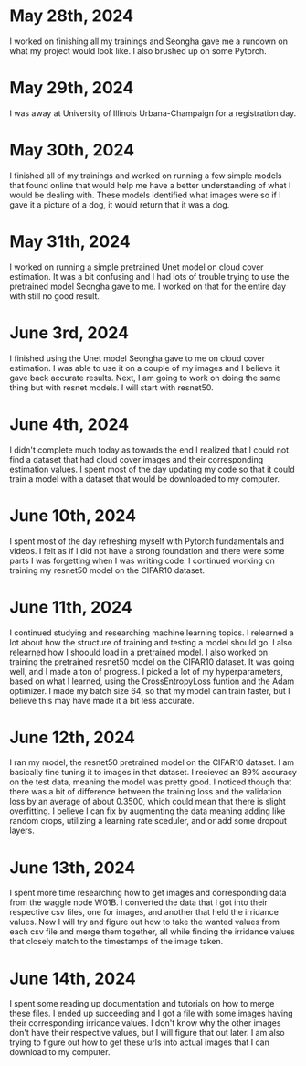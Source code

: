 # May 28th, 2024
I worked on finishing all my trainings and Seongha gave me a rundown on what my project would look like. I also brushed up on some Pytorch. 

# May 29th, 2024
I was away at University of Illinois Urbana-Champaign for a registration day.

# May 30th, 2024
I finished all of my trainings and worked on running a few simple models that found online that would help me have a better understanding of what I would be dealing with.
These models identified what images were so if I gave it a picture of a dog, it would return that it was a dog.

# May 31th, 2024
I worked on running a simple pretrained Unet model on cloud cover estimation. It was a bit confusing and I had lots of trouble trying to 
use the pretrained model Seongha gave to me. I worked on that for the entire day with still no good result. 

# June 3rd, 2024
I finished using the Unet model Seongha gave to me on cloud cover estimation. I was able to use it on a couple of my images and I believe it gave back accurate results. Next,
I am going to work on doing the same thing but with resnet models. I will start with resnet50.

# June 4th, 2024
I didn't complete much today as towards the end I realized that I could not find a dataset that had cloud cover images and their corresponding estimation values. I spent most of
the day updating my code so that it could train a model with a dataset that would be downloaded to my computer. 


# June 10th, 2024
I spent most of the day refreshing myself with Pytorch fundamentals and videos. I felt as if I did not have a strong foundation and there were some parts I was forgetting when I was writing code. I continued working on training my resnet50 model on the CIFAR10 dataset. 

# June 11th, 2024
I continued studying and researching machine learning topics. I relearned a lot about how the structure of training and testing a model should go. I also relearned how I shoould load in a pretrained model. I also worked on training the pretrained resnet50 model on the CIFAR10 dataset. It was going well, and I made a ton of progress. I picked a lot of my hyperparameters, based on what I learned, using the CrossEntropyLoss funtion and the Adam optimizer. I made my batch size 64, so that my model can train faster, but I believe this may have made it a bit less accurate. 

# June 12th, 2024
I ran my model, the resnet50 pretrained model on the CIFAR10 dataset. I am basically fine tuning it to images in that dataset. I recieved an 89% accuracy on the test data, meaning the model was pretty good. I noticed though that there was a bit of difference between the training loss and the validation loss by an average of about 0.3500, which could mean that there is slight overfitting. I believe I can fix by augmenting the data meaning adding like random crops, utilizing a learning rate sceduler, and or add some dropout layers. 

# June 13th, 2024
I spent more time researching how to get images and corresponding data from the waggle node W01B. I converted the data that I got into their respective csv files, one for images, and another that held the irridance values. Now I will try and figure out how to take the wanted values from each csv file and merge them together, all while finding the irridance values that closely match to the timestamps of the image taken. 

# June 14th, 2024
I spent some reading up documentation and tutorials on how to merge these files. I ended up succeeding and I got a file with some images having their corresponding irridance values. I don't know why the other images don't have their respective values, but I will figure that out later. I am also trying to figure out how to get these urls into actual images that I can download to my computer. 



